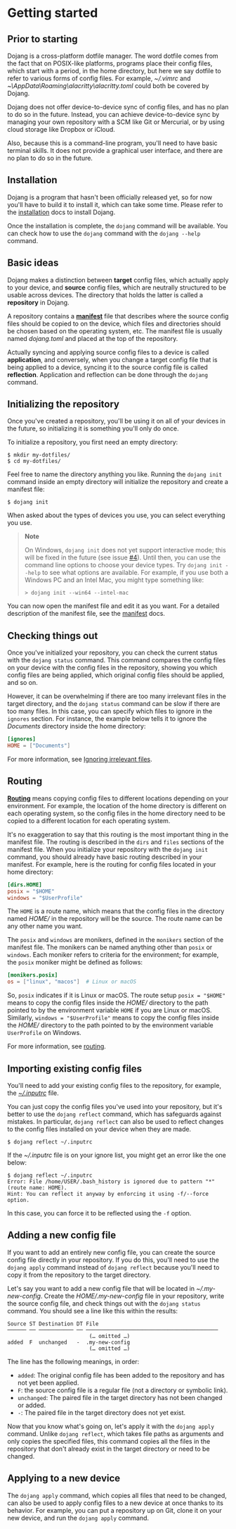 Getting started
===============

Prior to starting
-----------------

Dojang is a cross-platform dotfile manager.  The word dotfile comes from
the fact that on POSIX-like platforms, programs place their config files,
which start with a period, in the home directory, but here we say dotfile to
refer to various forms of config files.  For example, *~/.vimrc* and
*~\AppData\Roaming\alacritty\alacritty.toml* could both be covered by Dojang.

Dojang does not offer device-to-device sync of config files,
and has no plan to do so in the future. Instead, you can achieve
device-to-device sync by managing your own repository with a SCM like Git or
Mercurial, or by using cloud storage like Dropbox or iCloud.

Also, because this is a command-line program, you'll need to have basic
terminal skills. It does not provide a graphical user interface,
and there are no plan to do so in the future.


Installation
------------

Dojang is a program that hasn't been officially released yet,
so for now you'll have to build it to install it, which can take some time.
Please refer to the [installation](installation.en.md) docs to install Dojang.

Once the installation is complete, the `dojang` command will be available.
You can check how to use the `dojang` command with the `dojang --help` command.


Basic ideas
-----------

Dojang makes a distinction between **target** config files, which actually
apply to your device, and **source** config files, which are neutrally
structured to be usable across devices.  The directory that holds the latter is
called a **repository** in Dojang.

A repository contains a [**manifest**](manifest.en.md) file that describes
where the source config files should be copied to on the device,
which files and directories should be chosen based on the operating system, etc.
The manifest file is usually named *dojang.toml* and placed at the top of
the repository.

Actually syncing and applying source config files to a device is
called **application**, and conversely, when you change a target config file
that is being applied to a device, syncing it to the source config file is
called **reflection**.  Application and reflection can be done through
the `dojang` command.


Initializing the repository
---------------------------

Once you've created a repository, you'll be using it on all of your devices
in the future, so initializing it is something you'll only do once.

To initialize a repository, you first need an empty directory:

~~~~ console
$ mkdir my-dotfiles/
$ cd my-dotfiles/
~~~~

Feel free to name the directory anything you like.  Running the `dojang init`
command inside an empty directory will initialize the repository and
create a manifest file:

~~~~ console
$ dojang init
~~~~

When asked about the types of devices you use,
you can select everything you use.

> **Note**
>
> On Windows, `dojang init` does not yet support interactive mode;
> this will be fixed in the future (see issue [#4]).  Until then,
> you can use the command line options to choose your device types.
> Try `dojang init --help` to see what options are available.
> For example, if you use both a Windows PC and an Intel Mac,
> you might type something like:
>
> ~~~~ console
> > dojang init --win64 --intel-mac
> ~~~~

You can now open the manifest file and edit it as you want.
For a detailed description of the manifest file,
see the [manifest](manifest.en.md) docs.

[#4]: https://github.com/dahlia/dojang/issues/4


Checking things out
-------------------

Once you've initialized your repository, you can check the current status
with the `dojang status` command.  This command compares the config files
on your device with the config files in the repository, showing you which
config files are being applied, which original config files should be applied,
and so on.

However, it can be overwhelming if there are too many irrelevant files
in the target directory, and the `dojang status` command can be slow
if there are too many files.  In this case, you can specify which files
to ignore in the `ignores` section.  For instance, the example below tells
it to ignore the *Documents* directory inside the home directory:

~~~~ toml
[ignores]
HOME = ["Documents"]
~~~~

For more information, see [Ignoring irrelevant files](routing.en.md#ignoring-irrelevant-files).


Routing
------

[**Routing**](routing.en.md) means copying config files to different locations
depending on your environment.  For example, the location of the home directory
is different on each operating system, so the config files in the home directory
need to be copied to a different location for each operating system.

It's no exaggeration to say that this routing is the most important thing
in the manifest file.  The routing is described in the `dirs` and `files`
sections of the manifest file.  When you initialize your repository with
the `dojang init` command, you should already have basic routing described in
your manifest.  For example, here is the routing for config files located in
your home directory:

~~~~ toml
[dirs.HOME]
posix = "$HOME"
windows = "$UserProfile"
~~~~

The `HOME` is a route name, which means that the config files in the directory
named *HOME/* in the repository will be the source.  The route name can be
any other name you want.

The `posix` and `windows` are monikers, defined in the `monikers` section of
the manifest file.  The monikers can be named anything other than `posix` or
`windows`.  Each moniker refers to criteria for the environment;
for example, the `posix` moniker might be defined as follows:

~~~~ toml
[monikers.posix]
os = ["linux", "macos"]  # Linux or macOS
~~~~

So, `posix` indicates if it is Linux or macOS. The route setup `posix = "$HOME"`
means to copy the config files inside the *HOME/* directory to the path pointed
to by the environment variable `HOME` if you are Linux or macOS.
Similarly, `windows = "$UserProfile"` means to copy the config files inside
the *HOME/* directory to the path pointed to by the environment variable
`UserProfile` on Windows.

For more information, see [routing](routing.en.md).


Importing existing config files
-------------------------------

You'll need to add your existing config files to the repository, for example,
the [*~/.inputrc*][inputrc] file.

You can just copy the config files you've used into your repository,
but it's better to use the `dojang reflect` command, which has safeguards
against mistakes.  In particular, `dojang reflect` can also be used to reflect
changes to the config files installed on your device when they are made.

~~~~ console
$ dojang reflect ~/.inputrc
~~~~

If the *~/.inputrc* file is on your ignore list, you might get an error like
the one below:

~~~~ console
$ dojang reflect ~/.inputrc
Error: File /home/USER/.bash_history is ignored due to pattern "*" (route name: HOME).
Hint: You can reflect it anyway by enforcing it using -f/--force option.
~~~~

In this case, you can force it to be reflected using the `-f` option.

[inputrc]: https://tiswww.case.edu/php/chet/readline/readline.html#Readline-Init-File


Adding a new config file
-----------------

If you want to add an entirely new config file, you can create the source config
file directly in your repository.  If you do this, you'll need to use
the `dojang apply` command instead of `dojang reflect` because you'll need to
copy it from the repository to the target directory.

Let's say you want to add a new config file that will be located in
*~/.my-new-config*.  Create the *HOME/.my-new-config* file in your repository,
write the source config file, and check things out with the `dojang status`
command.  You should see a line like this within the results:

~~~~
Source ST Destination DT File
────── ── ─────────── ── ──────────────────────────────────────────
                          (… omitted …)
added  F  unchanged   -  .my-new-config
                          (… omitted …)
~~~~

The line has the following meanings, in order:

 -  `added`: The original config file has been added to the repository and has
    not yet been applied.
 -  `F`: the source config file is a regular file (not a directory or symbolic
    link).
 -  `unchanged`: The paired file in the target directory has not been changed
    or added.
 -  `-`: The paired file in the target directory does not yet exist.

Now that you know what's going on, let's apply it with
the `dojang apply` command.  Unlike `dojang reflect`, which takes file paths
as arguments and only copies the specified files, this command copies all
the files in the repository that don't already exist in the target directory
or need to be changed.


Applying to a new device
--------------

The `dojang apply` command, which copies all files that need to be changed,
can also be used to apply config files to a new device at once thanks to
its behavior.  For example, you can put a repository up on Git,
clone it on your new device, and run the `dojang apply` command.

<!-- cSpell:ignore alacritty dotfile inputrc vimrc -->
